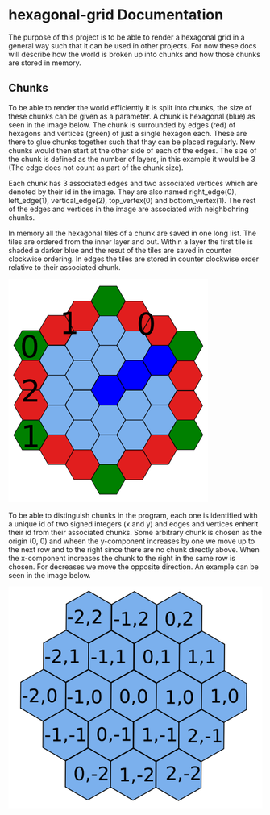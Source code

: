 # hexagonal-grid Documentation

The purpose of this project is to be able to render a hexagonal grid in a
general way such that it can be used in other projects. For now these docs will
describe how the world is broken up into chunks and how those chunks are stored
in memory.

## Chunks

To be able to render the world efficiently it is split into chunks, the size of
these chunks can be given as a parameter. A chunk is hexagonal (blue) as seen in
the image below. The chunk is surrounded by edges (red) of hexagons and vertices
(green) of just a single hexagon each. These are there to glue chunks together
such that thay can be placed regularly. New chunks would then start at the other
side of each of the edges. The size of the chunk is defined as the number of
layers, in this example it would be 3 (The edge does not count as part of the
chunk size).

Each chunk has 3 associated edges and two associated vertices which are denoted
by their id in the image. They are also named right_edge(0), left_edge(1),
vertical_edge(2), top_vertex(0) and bottom_vertex(1). The rest of the edges and
vertices in the image are associated with neighbohring chunks.

In memory all the hexagonal tiles of a chunk are saved in one long list. The
tiles are ordered from the inner layer and out. Within a layer the first tile is
shaded a darker blue and the resut of the tiles are saved in counter clockwise
ordering. In edges the tiles are stored in counter clockwise order relative to
their associated chunk.

![ChunkLayout](docs/chunk_layout.png)

To be able to distinguish chunks in the program, each one is identified with a
unique id of two signed integers (x and y) and edges and vertices enherit their
id from their associated chunks. Some arbitrary chunk is chosen as the origin
(0, 0) and wheen the y-component increases by one we move up to the next row and
to the right since there are no chunk directly above. When the x-component
increases the chunk to the right in the same row is chosen. For decreases we
move the opposite direction. An example can be seen in the image below.

![ChunkIndex](docs/chunk_index.png)

